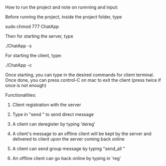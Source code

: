 How to run the project and note on runnning and input:

Before running the project, inside the project folder, type

sudo chmod 777 ChatApp

Then for starting the server, type

./ChatApp -s <port-num>

For starting the client, type: 

./ChatApp -c <name> <server-ip> <server-port> <client-port>

Once starting, you can type in the desired commands for client terminal. Once done, you can press control-C on mac to exit the client (press twice if once is not enough)


Functionalities:

1. Client registration with the server


2. Type in "send <client name> <message>" to send direct message


3. A client can deregister by typing 'dereg'


4. A client's message to an offline client will be kept by the server and delivered to client upon the server coming back online


5. A client can send group message by typing "send_all <message>"


6. An offline client can go back online by typing in 'reg'